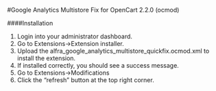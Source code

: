 #Google Analytics Multistore Fix for OpenCart 2.2.0 (ocmod)

####Installation
1. Login into your administrator dashboard.
2. Go to Extensions->Extension installer.
3. Upload the alfra_google_analytics_multistore_quickfix.ocmod.xml to install the extension.
4. If installed correctly, you should see a success message.
5. Go to Extensions->Modifications
6. Click the “refresh” button at the top right corner.
